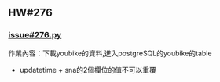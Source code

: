 ## HW#276
### [issue#276.py](./issue276.py)

作業內容：下載youbike的資料,進入postgreSQL的youbike的table
 * updatetime + sna的2個欄位的值不可以重覆